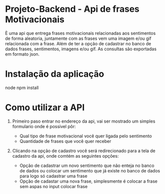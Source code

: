 # Projeto-Backend - Api de frases Motivacionais

È uma api que entrega frases motivacionais relacionadas aos sentimentos de forma aleatoria, juntamente com as frases vem uma imagem e/ou gif
relacionada com a frase. Além de ter a opção de cadastrar no banco de dados frases, sentimentos, imagens e/ou gif. As consultas são exportadas 
em formato json.

# Instalação da aplicação
node
npm install

# Como utilizar a API

1. Primeiro paso entrar no endereço da api, vai ser mostrado um simples formulario onde é possivel pôr:
   - Qual tipo de frase motivacional você quer ligada pelo sentimento
   - Quantidade de frases que você quer receber

2. Clicando na opção de cadastro você será redirecionado para a tela de cadastro da api, onde comtém as seguintes opções:
   - Opção de cadastrar um novo sentimento que não enteja no banco de dados ou colocar um sentimento que já existe no banco de dados para logo
        só cadastrar uma frase
   - Opção de cadastar uma nova frase, simplesmente é colocar a frase sem aspas no input colocar frase
